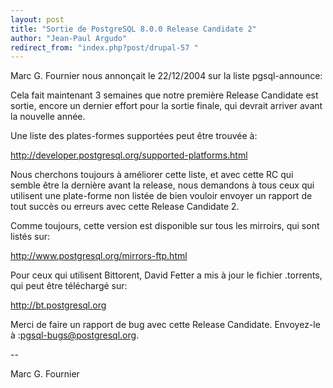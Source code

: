 ```yaml
---
layout: post
title: "Sortie de PostgreSQL 8.0.0 Release Candidate 2"
author: "Jean-Paul Argudo"
redirect_from: "index.php?post/drupal-57 "
---
```




<p>

Marc G. Fournier nous annonçait le 22/12/2004 sur la liste pgsql-announce:</p>

<p>

Cela fait maintenant 3 semaines que notre première Release Candidate est sortie, encore un dernier effort pour la sortie finale, qui devrait arriver avant la nouvelle année.</p>

<p>

Une liste des plates-formes supportées peut être trouvée à:<br />

<a href="http://developer.postgresql.org/supported-platforms.html">

http://developer.postgresql.org/supported-platforms.html

</a>

</p>

<p>

Nous cherchons toujours à améliorer cette liste, et avec cette RC qui semble être la dernière avant la release, nous demandons à tous ceux qui utilisent une plate-forme non listée de bien vouloir envoyer un rapport de tout succès ou erreurs avec cette Release Candidate 2.

</p>

<p>

Comme toujours, cette version est disponible sur tous les mirroirs, qui sont listés sur:<br />

<a href="http://www.postgresql.org/mirrors-ftp.html">

http://www.postgresql.org/mirrors-ftp.html

</a>

</p>

<p>

Pour ceux qui utilisent Bittorent, David Fetter a mis à jour le fichier .torrents, qui peut être téléchargé sur:<br />

<a href="http://bt.postgresql.org">

http://bt.postgresql.org

</a>

</p>

<p>

Merci de faire un rapport de bug avec cette Release Candidate. Envoyez-le à :<a href="mailto:pgsql-bugs@postgresql.org">pgsql-bugs@postgresql.org</a>.</p>

<p>

--

Marc G. Fournier

</p>